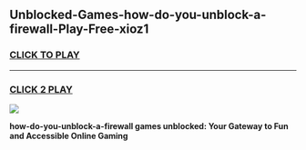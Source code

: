 
## Unblocked-Games-how-do-you-unblock-a-firewall-Play-Free-xioz1
<h3>
<a href="https://premium76.site?title=how-do-you-unblock-a-firewall&ref=23A">CLICK TO PLAY</a></h3>
<hr>

<h3>
<a href="https://premium76.site?title=how-do-you-unblock-a-firewall&ref=23A">CLICK 2 PLAY</a>
  
</h3>

<a href="https://premium76.site?title=how-do-you-unblock-a-firewall&ref=23A"><img src="https://clearcache.store/games.png"></a>


**how-do-you-unblock-a-firewall games unblocked: Your Gateway to Fun and Accessible Online Gaming**
